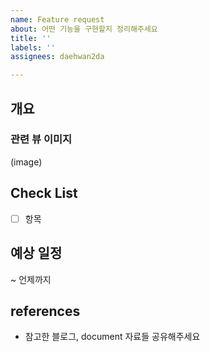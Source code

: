 ```yaml
---
name: Feature request
about: 어떤 기능을 구현할지 정리해주세요
title: ''
labels: ''
assignees: daehwan2da

---
```


## 개요

### 관련 뷰 이미지
(image)

## Check List
- [ ] 항목 

## 예상 일정
~ 언제까지 

## references
- 참고한 블로그, document 자료들 공유해주세요
